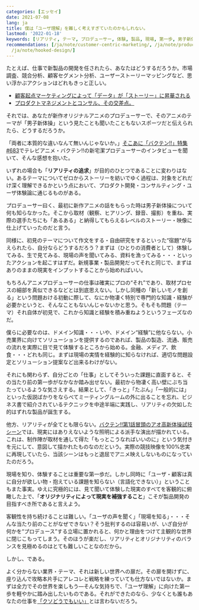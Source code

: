 ```yaml
---
categories: [エッセイ]
date: 2021-07-08
lang: ja
title: 僕は「ユーザ理解」を難しく考えすぎていたのかもしれない。
lastmod: '2022-01-18'
keywords: [リアリティ, テーマ, プロデューサー, 体験, 製品, 現場, 第一歩, 男子新体操, 取材, 初見]
recommendations: [/ja/note/customer-centric-marketing/, /ja/note/product-management-myths/,
  /ja/note/hooked-design/]
---
```


たとえば、仕事で新製品の開発を任されたら、あなたはどうするだろうか。市場調査、競合分析、顧客セグメント分析、ユーザーストーリーマッピングなど、思い浮かぶアクションはどれもきっと正しい。

- [顧客起点マーケティングによって「データ」が「ストーリー」に昇華される](/ja/note/customer-centric-marketing)
- [プロダクトマネジメントとコンサル、その交差点。](/ja/note/business-communication/)

それでは、あなたが新作オリジナルアニメのプロデューサーで、そのアニメのテーマが「男子新体操」という見たことも聞いたこともないスポーツだと伝えられたら、どうするだろうか。

「両者に本質的な違いなんて無いんじゃないか。」[そこあに「バクテン!!」特集 #683](https://sokoani.com/archives/14123.html)でテレビアニメ・バクテン!!の新宅潔プロデューサーのインタビューを聞いて、そんな感想を抱いた。

いずれの場合も「**リアリティの追求**」が目的のひとつであることに変わりはない。あるテーマについてゼロからストーリーを紡いでゆく過程は、対象をどれだけ深く理解できるかという点において、プロダクト開発・コンサルティング・ユーザ体験論に通じるものがある。

プロデューサー曰く、最初に新作アニメの話をもらった時は男子新体操について何も知らなかった。そこから取材（観察、ヒアリング、録音、撮影）を重ね、実際の選手たちにも「あるある」と納得してもらえるレベルのストーリー・映像に仕上げていったのだと言う。

同様に、初見のテーマについて作文をする・自由研究をするといった“宿題”が与えられたら、自分ならどうするだろう？まずは（ひとりの消費者として）体験してみる、生で見てみる、現場の声を聞いてみる、資料を漁ってみる・・・といったアクションを起こすはずだ。新規事業・製品開発だってそれと同じで、まずはありのままの現実をインプットすることから始めればいい。

もちろんアニメプロデューサーの仕事は確実にプロの“それ”であり、取材プロセスの細部を真似できるなどとは到底思えない。しかし同種の「新しいモノを創る」という問題おける初動に際して、なにか物凄く特別で専門的な知識・経験が必要かというと、そんなこともないんじゃないかと思う。そもそも問題（テーマ）それ自体が初見で、これから知識と経験を積み重ねようというフェーズなのだ。

僕らに必要なのは、ドメイン知識・・・いや、ドメイン“経験”に他ならない。小売業界に向けてソリューションを提供するのであれば、製品の製造、流通、販売の流れを実際に目で見て体験するところから始める。金融、メディア、飲食・・・どれも同じ。まずは現場の実情を経験的に知らなければ、適切な問題設定とソリューション提案など出来るわけがない。

それにも関わらず、自分ごとの「仕事」としてそういった課題に直面すると、その当たり前の第一歩がなかなか踏み出せない。最初から物凄く高い壁にぶち当たっているような気さえする。結果として、「きっと」「たぶん」「一般的には」といった仮説ばかりをならべてミーティングルームの外に出ることを忘れ、ビジネス書で紹介されているテクニックを中途半端に実践し、リアリティの欠如した的はずれな製品が誕生する。

他方、リアリティが全てとも限らない。[バクテン!!第1話冒頭のアオ高新体操試技シーン](https://www.youtube.com/watch?v=WEa_rH9B-Qo)では、現実にはありえないような照明による派手な演出が描かれている。これは、制作陣が取材を通して得た「もっとこうなればいいのに」という気付きを元にして、意図して描かれたものなのだという。実際の競技映像を100%忠実に再現していたら、当該シーンはもっと退屈でアニメ映えしないものになっていたのだろう。

現場を知り、体験することは重要な第一歩だ。しかし同時に「ユーザ・顧客は真に自分が欲しい物・抱えている課題を知らない（言語化できない）」ということもまた事実。ゆえに究極的には、見て聞いて体験した現実のすべてを客観的に俯瞰した上で、「**オリジナリティによって現実を補強すること**」こそが製品開発の目指すべき所であると言えよう。

客観性を持ち続けることは難しい。「ユーザの声を聞く」「現場を知る」・・・そんな当たり前のことがなぜできない？そう批判するのは容易いが、いざ自分が何かを“プロデュース”する立場に置かれると、何かと理由をつけて主観的な世界に閉じこもってしまう。そのほうが楽だし、リアリティとオリジナリティのバランスを見極めるのはとても難しいことなのだから。

しかし、である。

よく分からない業界・テーマ、それは新しい世界への扉だ。その扉を開けずに、座り込んで攻略本片手にアレコレと戦略を練っていても仕方ないではないか。まずは全力でその世界を楽しもう&mdash;そんな気持ちで、「ユーザ理解」に向けた第一歩を軽やかに踏み出したいものである。それができたのなら、少なくとも誰もあなたの仕事を[「クソどうでもいい」](/ja/note/product-management-and-bullshit-job/)とは言わないだろう。